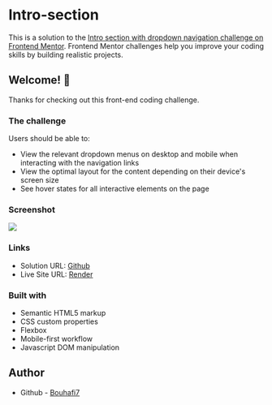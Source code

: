 # Intro-section


This is a solution to the [Intro section with dropdown navigation challenge on Frontend Mentor](https://www.frontendmentor.io/challenges/intro-section-with-dropdown-navigation-ryaPetHE5). Frontend Mentor challenges help you improve your coding skills by building realistic projects.

## Welcome! 👋

Thanks for checking out this front-end coding challenge.

### The challenge

Users should be able to:

- View the relevant dropdown menus on desktop and mobile when interacting with the navigation links
- View the optimal layout for the content depending on their device's screen size
- See hover states for all interactive elements on the page

### Screenshot

![](https://res.cloudinary.com/dz209s6jk/image/upload/v1649934549/Challenges/yoglpvvo0vggjf9ekjey.jpg)

### Links

-   Solution URL: [Github](https://github.com/Bouhafi7/Intro-section)
-   Live Site URL: [Render](https://intro-section.onrender.com/)

### Built with

 - Semantic HTML5 markup
 - CSS custom properties
 - Flexbox
 - Mobile-first workflow
 - Javascript DOM manipulation

## Author

-   Github - [Bouhafi7](https://github.com/Bouhafi7)
